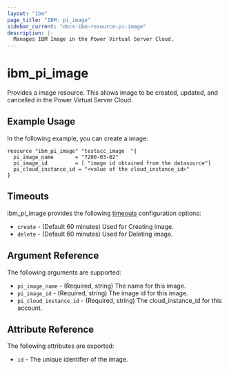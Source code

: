 ```yaml
---
layout: "ibm"
page_title: "IBM: pi_image"
sidebar_current: "docs-ibm-resource-pi-image"
description: |-
  Manages IBM Image in the Power Virtual Server Cloud.
---
```


# ibm\_pi_image

Provides a image resource. This allows image to be created, updated, and cancelled in the Power Virtual Server Cloud.

## Example Usage

In the following example, you can create a image:

```hcl
resource "ibm_pi_image" "testacc_image  "{
  pi_image_name       = "7200-03-02"
  pi_image_id         = [ "image id obtained from the datasource"]
  pi_cloud_instance_id = "<value of the cloud_instance_id>"
}
```

## Timeouts

ibm_pi_image provides the following [timeouts](https://www.terraform.io/docs/configuration/resources.html#timeouts) configuration options:

* `create` - (Default 60 minutes) Used for Creating image.
* `delete` - (Default 60 minutes) Used for Deleting image.

## Argument Reference

The following arguments are supported:

* `pi_image_name` - (Required, string) The name for this image.
* `pi_image_id` - (Required, string) The image id for this image.
* `pi_cloud_instance_id` - (Required, string) The cloud_instance_id for this account.

## Attribute Reference

The following attributes are exported:

* `id` - The unique identifier of the image.
